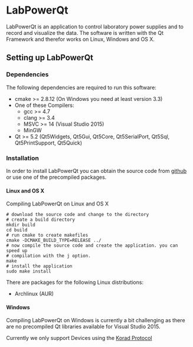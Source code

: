 # LabPowerQt

LabPowerQt is an application to control laboratory power supplies and to record and visualize the data.
The software is written with the Qt Framework and therefor works on Linux, Windows and OS X.


## Setting up LabPowerQt

### Dependencies

The following dependencies are required to run this software:
* cmake >= 2.8.12 (On Windows you need at least version 3.3)
* One of these Compilers:
    * gcc >= 4.7
    * clang >= 3.4
    * MSVC >= 14 (Visual Studio 2015)
    * MinGW 
* Qt >= 5.2 (Qt5Widgets, Qt5Gui, Qt5Core, Qt5SerialPort, Qt5Sql, Qt5PrintSupport, Qt5Quick)

### Installation

In order to install LabPowerQt you can obtain the source code from [github](https://github.com/crapp/labpowerqt) or use one of the precompiled packages.

#### Linux and OS X

Compiling LabPowerQt on Linux and OS X  

```shell
# download the source code and change to the directory
# create a build directory
mkdir build
cd build
# run cmake to create makefiles
cmake -DCMAKE_BUILD_TYPE=RELEASE ../
# now compile the source code and create the application. you can speed up 
# compilation with the j option.
make 
# install the application
sudo make install
```

There are packages for the following Linux distributions:

* Archlinux (AUR)

#### Windows

Compiling LabPowerQt on Windows is currently a bit challenging as there are no precompiled Qt libraries available for Visual Studio 2015.


Currently we only support Devices using the [Korad Protocol](http://sigrok.org/wiki/Velleman_PS3005D)

